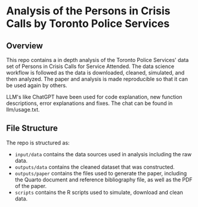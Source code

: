 # Analysis of the Persons in Crisis Calls by Toronto Police Services
## Overview

This repo contains a in depth analysis of the Toronto Police Services' data set of Persons in Crisis Calls for Service Attended. The data science workflow is followed as the data is downloaded, cleaned, simulated, and then analyzed. The paper and analysis is made reproducible so that it can be used again by others. 

LLM's like ChatGPT have been used for code explanation, new function descriptions, error explanations and fixes. The chat can be found in llm/usage.txt.

## File Structure

The repo is structured as:

-   `input/data` contains the data sources used in analysis including the raw data.
-   `outputs/data` contains the cleaned dataset that was constructed.
-   `outputs/paper` contains the files used to generate the paper, including the Quarto document and reference bibliography file, as well as the PDF of the paper. 
-   `scripts` contains the R scripts used to simulate, download and clean data.